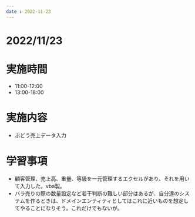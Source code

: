 ```yaml
---
date : 2022-11-23
---
```


# 2022/11/23

# 実施時間
- 11:00-12:00
- 13:00-18:00

# 実施内容
- ぶどう売上データ入力

# 学習事項
- 顧客管理、売上高、重量、等級を一元管理するエクセルがあり、それを用いて入力した。vba製。
- バラ売りの際の数量設定など若干判断の難しい部分はあるが、自分達のシステムを作るときは、ドメインエンティティとしてはこれに近いものを想定してやることになりそう。これだけでもないが。